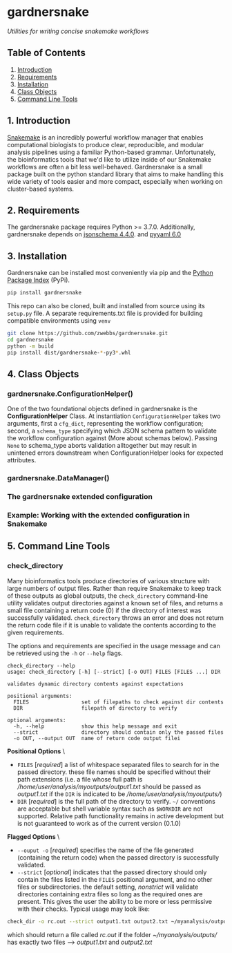 # gardnersnake
_Utilities for writing concise snakemake workflows_


## Table of Contents

1. [Introduction](#introduction)
2. [Requirements](#requirements)
3. [Installation](#installation)
4. [Class Objects](#class_objects)
5. [Command Line Tools](#commandline_tools)


## <a name="introduction"></a> 1. Introduction
[Snakemake](https://snakemake.readthedocs.io/en/stable/) is an incredibly powerful workflow manager that enables computational biologists to produce clear, reproducible, and modular analysis pipelines using a familiar Python-based grammar. 
Unfortunately, the bioinformatics tools that we'd like to utilize inside of our Snakemake workflows are often a bit less well-behaved. 
Gardnersnake is a small package built on the python standard library that aims to make handling this wide variety of tools easier and more compact, especially when working on cluster-based systems. 


## <a name="requirements"></a> 2. Requirements

The gardnersnake package requires Python >= 3.7.0. Additionally, gardnersnake depends on [jsonschema 4.4.0](https://pypi.org/project/jsonschema/#description). and [pyyaml 6.0](https://pypi.org/project/PyYAML/#description)


## <a name="installation"></a> 3. Installation

Gardnersnake can be installed most conveniently via pip and the [Python Package Index](https://pypi.org/project/gardnersnake/) (PyPi). 

```bash
pip install gardnersnake
```

This repo can also be cloned, built and installed from source using its `setup.py` file. A separate requirements.txt file is provided for building compatible environments using ```venv```

```bash
git clone https://github.com/zwebbs/gardnersnake.git
cd gardnersnake
python -m build
pip install dist/gardnersnake-*-py3*.whl
```

## <a name="class_objects"></a> 4. Class Objects
### gardnersnake.ConfigurationHelper()
One of the two foundational objects defined in gardnersnake is the __ConfigurationHelper__ Class. At instantiation `ConfigurationHelper` takes two arguments, first a `cfg_dict`, representing the workflow configuration; second, a ```schema_type``` specifying which JSON schema pattern to validate the workflow configuration against (More about schemas below). Passing ```None``` to schema_type aborts validation alltogether but may result in unintened errors downstream when ConfigurationHelper looks for expected attributes.   

### gardnersnake.DataManager()


### The gardnersnake extended configuration


### Example: Working with the extended configuration in Snakemake


## <a name="commandline_tools"> </a> 5. Command Line Tools
### check_directory

Many bioinformatics tools produce directories of various structure with large numbers of output files. Rather than require Snakemake to keep track of these outputs as global outputs, the `check_directory` command-line utility validates output directories against a known set of files, and returns a small file containing a return code (0) if the directory of interest was successfully validated. `check_directory` throws an error and does not return the return code file if it is unable to validate the contents according to the given requirements.

The options and requirements are specified in the usage message and can be retrieved using the `-h` or `--help` flags.

```
check_directory --help
usage: check_directory [-h] [--strict] [-o OUT] FILES [FILES ...] DIR

validates dynamic directory contents against expectations

positional arguments:
  FILES                 set of filepaths to check against dir contents
  DIR                   filepath of directory to verify

optional arguments:
  -h, --help            show this help message and exit
  --strict              directory should contain only the passed files
  -o OUT, --output OUT  name of return code output filei
```

__Positional Options__ \

* `FILES` [_required_] a list of whitespace separated files to search for in the passed directory. these file names should be specified without their path extensions (i.e. a file whose full path is _/home/user/analysis/myoutputs/output1.txt_ should be passed as _output1.txt_ if the `DIR` is indicated to be _/home/user/analysis/myoutputs/_)
* `DIR` [_required_] is the full path of the directory to verify. `~/` conventions are acceptable but shell variable syntax such as `$WORKDIR` are not supported. Relative path functionality remains in active development but is not guaranteed to work as of the current version (0.1.0)

__Flagged Options__ \

* `--ouput -o` [_required_] specifies the name of the file generated (containing the return code) when the passed directory is successfully validated.
* `--strict` [_optional_] indicates that the passed directory should only contain the files listed in the `FILES` positional argument, and no other files or subdirectories. the default setting, _nonstrict_ will validate directories containing extra files so long as the required ones are present. This gives the user the ability to be more or less permissive with their checks. 
Typical usage may look like:


```bash
check_dir -o rc.out --strict output1.txt output2.txt ~/myanalysis/outputs/
```

which should return a file called _rc.out_ if the folder _~/myanalysis/outputs/_ has exactly two files --> _output1.txt_ and _output2.txt_



